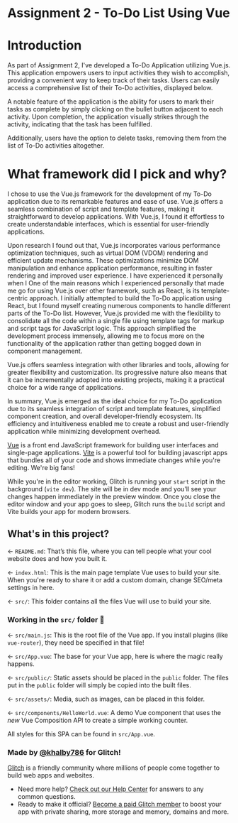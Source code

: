 # Assignment 2 - To-Do List Using Vue

# Introduction

As part of Assignment 2, I've developed a To-Do Application utilizing Vue.js. This application empowers users to input activities they wish to accomplish, providing a convenient way to keep track of their tasks. Users can easily access a comprehensive list of their To-Do activities, displayed below.

A notable feature of the application is the ability for users to mark their tasks as complete by simply clicking on the bullet button adjacent to each activity. Upon completion, the application visually strikes through the activity, indicating that the task has been fulfilled.

Additionally, users have the option to delete tasks, removing them from the list of To-Do activities altogether.

# What framework did I pick and why?

I chose to use the Vue.js framework for the development of my To-Do application due to its remarkable features and ease of use. Vue.js offers a seamless combination of script and template features, making it straightforward to develop applications. With Vue.js, I found it effortless to create understandable interfaces, which is essential for user-friendly applications.

Upon research I found out that, Vue.js incorporates various performance optimization techniques, such as virtual DOM (VDOM) rendering and efficient update mechanisms. These optimizations minimize DOM manipulation and enhance application performance, resulting in faster rendering and improved user experience. 
I have experienced it personally when I 
One of the main reasons which I experienced personally that made me go for using Vue.js over other framework, such as React, is its template-centric approach. I initially attempted to build the To-Do application using React, but I found myself creating numerous components to handle different parts of the To-Do list. However, Vue.js provided me with the flexibility to consolidate all the code within a single file using template tags for markup and script tags for JavaScript logic. This approach simplified the development process immensely, allowing me to focus more on the functionality of the application rather than getting bogged down in component management.

Vue.js offers seamless integration with other libraries and tools, allowing for greater flexibility and customization. Its progressive nature also means that it can be incrementally adopted into existing projects, making it a practical choice for a wide range of applications.

In summary, Vue.js emerged as the ideal choice for my To-Do application due to its seamless integration of script and template features, simplified component creation, and overall developer-friendly ecosystem. Its efficiency and intuitiveness enabled me to create a robust and user-friendly application while minimizing development overhead.














































[Vue](https://vuejs.org/) is a front end JavaScript framework for building user interfaces and single-page applications. [Vite](https://vitejs.dev/) is a powerful tool for building javascript apps that bundles all of your code and shows immediate changes while you're editing. We're big fans!

While you're in the editor working, Glitch is running your `start` script in the background (`vite dev`). The site will be in dev mode and you'll see your changes happen immediately in the preview window. Once you close the editor window and your app goes to sleep, Glitch runs the `build` script and Vite builds your app for modern browsers.

## What's in this project?

← `README.md`: That’s this file, where you can tell people what your cool website does and how you built it.

← `index.html`: This is the main page template Vue uses to build your site. When you're ready to share it or add a custom domain, change SEO/meta settings in here.

← `src/`: This folder contains all the files Vue will use to build your site.

### Working in the `src/` folder 📁

← `src/main.js`: This is the root file of the Vue app. If you install plugins (like `vue-router`), they need be specified in that file!

← `src/App.vue`: The base for your Vue app, here is where the magic really happens. 

← `src/public/`: Static assets should be placed in the `public` folder. The files put in the `public` folder will simply be copied into the built files. 

← `src/assets/`: Media, such as images, can be placed in this folder.

← `src/components/HelloWorld.vue`: A demo Vue component that uses the *new* Vue Composition API to create a simple working counter.

All styles for this SPA can be found in `src/App.vue`.

### Made by [@khalby786](https://khaleelgibran.com) for Glitch!

[Glitch](https://glitch.com) is a friendly community where millions of people come together to build web apps and websites.

- Need more help? [Check out our Help Center](https://help.glitch.com/) for answers to any common questions.
- Ready to make it official? [Become a paid Glitch member](https://glitch.com/pricing) to boost your app with private sharing, more storage and memory, domains and more.